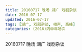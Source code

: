 ```yaml
---
title: 20160717 晚场 湖广 戏剧杂谈
date: 2016-07-17
updated: 2016-07-17
tags: [湖广, 戏剧杂谈, 相声, 高峰] 
categories: (2016)丙申年场次 
---
```

20160717 晚场 湖广 戏剧杂谈
